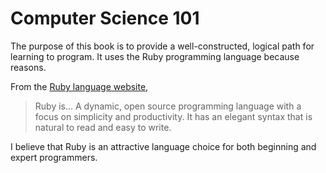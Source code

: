 # Computer Science 101

The purpose of this book is to provide a well-constructed, logical path for learning to program. It uses the Ruby programming language because reasons.

From the [Ruby language website](https://www.ruby-lang.org/en/),

> Ruby is... A dynamic, open source programming language with a focus on simplicity and productivity. It has an elegant syntax that is natural to read and easy to write.

I believe that Ruby is an attractive language choice for both beginning and expert programmers. 
